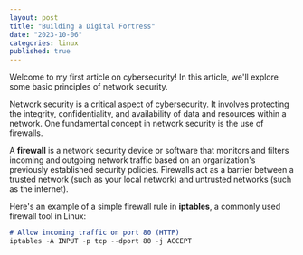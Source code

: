 ```yaml
---
layout: post
title: "Building a Digital Fortress"
date: "2023-10-06"
categories: linux
published: true
---
```


Welcome to my first article on cybersecurity! In this article, we'll explore some basic principles of network security.

Network security is a critical aspect of cybersecurity. It involves protecting the integrity, confidentiality, and availability of data and resources within a network. One fundamental concept in network security is the use of firewalls.

A **firewall** is a network security device or software that monitors and filters incoming and outgoing network traffic based on an organization's previously established security policies. Firewalls act as a barrier between a trusted network (such as your local network) and untrusted networks (such as the internet).

Here's an example of a simple firewall rule in **iptables**, a commonly used firewall tool in Linux:

```markdown
# Allow incoming traffic on port 80 (HTTP)
iptables -A INPUT -p tcp --dport 80 -j ACCEPT
```
